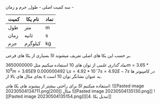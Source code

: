 سه کمیت اصلی - طول, جرم و زمان - 

| کمیت | نام یکا | نماد |
| ---- | ------- | ---- |
| طول  | متر     | m    |
| زمان | ثانیه   | s    |
| جرم  | کیلوگرم | kg   |

بسیاری از یکا های فرعی SI بر حسب این یکا های اصلی تعریف میشوند.


*نماد گذاری علمی* از توان های 10 استفاده میکنیم مثل
$3650000000 m = 3.65 * 10^9 m = 3.65 E9$
یا
$0.000000492s = 4.92 * 10^-7s = 4.92 E-7s$
در کامپیوتر ها بجای مثال های بالا از `E` به عنوان نشانگر توان 10 است. 

برای راحتی بیشتر از *پیشوند های یکا های SI* استفاده میکنیم:
![[Pasted image 20230504134711.png|200]]
مثال
![[Pasted image 20230504135130.png]]
![[Pasted image 20230504135154.png]][[4. تبدیل یکا]]